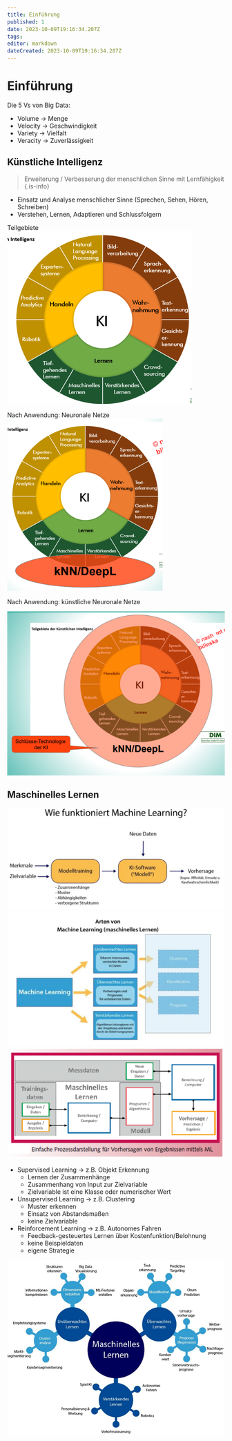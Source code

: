 ```yaml
---
title: Einführung
published: 1
date: 2023-10-09T19:16:34.207Z
tags: 
editor: markdown
dateCreated: 2023-10-09T19:16:34.207Z
---
```


# Einführung

Die 5 Vs von Big Data:

- Volume -> Menge
- Velocity -> Geschwindigkeit
- Variety -> Vielfalt
- Veracity -> Zuverlässigkeit

## Künstliche Intelligenz

> Erweiterung / Verbesserung der menschlichen Sinne mit Lernfähigkeit
{.is-info}

- Einsatz und Analyse menschlicher Sinne (Sprechen, Sehen, Hören, Schreiben)
- Verstehen, Lernen, Adaptieren und Schlussfolgern

Teilgebiete
![Teilgebiete](Teilgebiete.png)

Nach Anwendung: Neuronale Netze
![Neuronale Netze](NeuronaleNetze.png)

Nach Anwendung: künstliche Neuronale Netze

![Künstliche Neuronale Netze](KuenstlicheNeuronaleNetze.png)

## Maschinelles Lernen

![Maschinelles Lernen](MaschinellesLernen.png)
![Arten des Lernens](ArtenDesLernens.png)
![ProzessDarstellung](ProzessDarstellung.png)

- Supervised Learning -> z.B. Objekt Erkennung
  - Lernen der Zusammenhänge
  - Zusammenhang von Input zur Zielvariable
  - Zielvariable ist eine Klasse oder numerischer Wert
- Unsupervised Learning -> z.B. Clustering
  - Muster erkennen
  - Einsatz von Abstandsmaßen
  - keine Zielvariable
- Reinforcement Learning -> z.B. Autonomes Fahren
  - Feedback-gesteuertes Lernen über Kostenfunktion/Belohnung
  - keine Beispieldaten
  - eigene Strategie

![Maschinelles Lernen](ML-Zielfunktionen.png)
